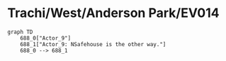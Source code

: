 # Trachi/West/Anderson Park/EV014


```mermaid
graph TD
    688_0["Actor_9"]
    688_1["Actor_9: NSafehouse is the other way."]
    688_0 --> 688_1
```